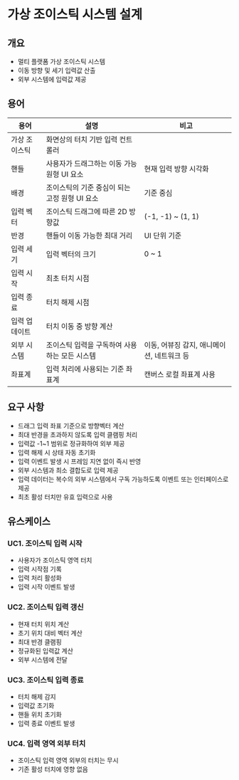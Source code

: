 # 가상 조이스틱 시스템 설계

## 개요

- 멀티 플랫폼 가상 조이스틱 시스템 
- 이동 방향 및 세기 입력값 산출
- 외부 시스템에 입력값 제공

## 용어

| 용어      | 설명                          | 비고                        |
| ------- | --------------------------- | ------------------------- |
| 가상 조이스틱 | 화면상의 터치 기반 입력 컨트롤러          |                           |
| 핸들      | 사용자가 드래그하는 이동 가능 원형 UI 요소   | 현재 입력 방향 시각화              |
| 배경      | 조이스틱의 기준 중심이 되는 고정 원형 UI 요소 | 기준 중심                     |
| 입력 벡터   | 조이스틱 드래그에 따른 2D 방향값         | (-1, -1) \~ (1, 1)        |
| 반경      | 핸들이 이동 가능한 최대 거리            | UI 단위 기준                  |
| 입력 세기   | 입력 벡터의 크기                   | 0 \~ 1                    |
| 입력 시작   | 최초 터치 시점                    |                           |
| 입력 종료   | 터치 해제 시점                    |                           |
| 입력 업데이트 | 터치 이동 중 방향 계산               |                           |
| 외부 시스템  | 조이스틱 입력을 구독하여 사용하는 모든 시스템   | 이동, 어뷰징 감지, 애니메이션, 네트워크 등 |
| 좌표계     | 입력 처리에 사용되는 기준 좌표계          | 캔버스 로컬 좌표계 사용             |

## 요구 사항

- 드래그 입력 좌표 기준으로 방향벡터 계산
- 최대 반경을 초과하지 않도록 입력 클램핑 처리
- 입력값 -1~1 범위로 정규화하여 외부 제공
- 입력 해제 시 상태 자동 초기화
- 입력 이벤트 발생 시 프레임 지연 없이 즉시 반영
- 외부 시스템과 최소 결합도로 입력 제공
- 입력 데이터는 복수의 외부 시스템에서 구독 가능하도록 이벤트 또는 인터페이스로 제공
- 최초 활성 터치만 유효 입력으로 사용

## 유스케이스

### UC1. 조이스틱 입력 시작

- 사용자가 조이스틱 영역 터치
- 입력 시작점 기록
- 입력 처리 활성화
- 입력 시작 이벤트 발생

### UC2. 조이스틱 입력 갱신

- 현재 터치 위치 계산
- 초기 위치 대비 벡터 계산
- 최대 반경 클램핑
- 정규화된 입력값 계산
- 외부 시스템에 전달

### UC3. 조이스틱 입력 종료

- 터치 해제 감지
- 입력값 초기화
- 핸들 위치 초기화
- 입력 종료 이벤트 발생

### UC4. 입력 영역 외부 터치

- 조이스틱 입력 영역 외부의 터치는 무시
- 기존 활성 터치에 영향 없음